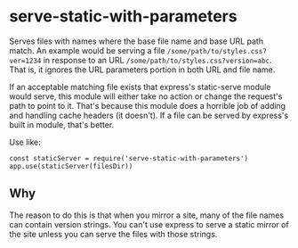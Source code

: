 # serve-static-with-parameters

Serves files with names where the base file name and base URL path match. An
example would be serving a file `/some/path/to/styles.css?ver=1234` in response
to an URL `/some/path/to/styles.css?version=abc`. That is, it ignores the URL
parameters portion in both URL and file name.

If an acceptable matching file exists that express's static-serve module would
serve, this module will either take no action or change the request's path to
point to it. That's because this module does a horrible job of adding and
handling cache headers (it doesn't). If a file can be served by express's built
in module, that's better.

Use like:

```
const staticServer = require('serve-static-with-parameters')
app.use(staticServer(filesDir))

```

## Why

The reason to do this is that when you mirror a site, many of the file names
can contain version strings. You can't use express to serve a static mirror of
the site unless you can serve the files with those strings.

